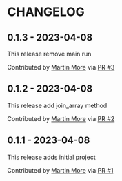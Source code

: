 CHANGELOG
=========

0.1.3 - 2023-04-08
------------------

This release remove main run

Contributed by [Martin More](https://github.com/martin-more) via [PR #3](https://github.com/martinmore-team/backend-sqlalchemy/pull/3/)


0.1.2 - 2023-04-08
------------------

This release add join_array method

Contributed by [Martin More](https://github.com/martin-more) via [PR #2](https://github.com/martinmore-team/backend-sqlalchemy/pull/2/)


0.1.1 - 2023-04-08
------------------

This release adds initial project

Contributed by [Martin More](https://github.com/martin-more) via [PR #1](https://github.com/martinmore-team/backend-sqlalchemy/pull/1/)


